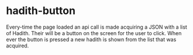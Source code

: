 # hadith-button
Every-time the page loaded an api call is made acquiring a JSON with a list of Hadith. Their will be a button on the screen for the user to click. When ever the button is pressed a new hadith is shown from the list that was acquired. 
